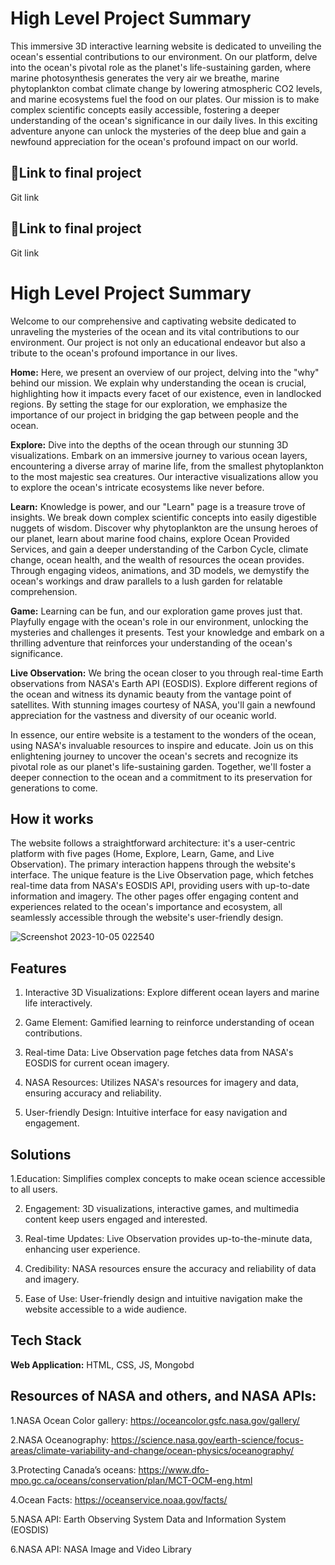 # High Level Project Summary  

This immersive 3D interactive learning website is dedicated to unveiling the ocean's essential contributions to our environment. On our platform, delve into the ocean's pivotal role as the planet's life-sustaining garden, where marine photosynthesis generates the very air we breathe, marine phytoplankton combat climate change by lowering atmospheric CO2 levels, and marine ecosystems fuel the food on our plates. Our mission is to make complex scientific concepts easily accessible, fostering a deeper understanding of the ocean's significance in our daily lives. In this exciting adventure anyone can unlock the mysteries of the deep blue and gain a newfound appreciation for the ocean's profound impact on our world.


## 🔗Link to final project
Git link

## 🔗Link to final project
Git link

# High Level Project Summary  

Welcome to our comprehensive and captivating website dedicated to unraveling the mysteries of the ocean and its vital contributions to our environment. Our project is not only an educational endeavor but also a tribute to the ocean's profound importance in our lives.

**Home:** Here, we present an overview of our project, delving into the "why" behind our mission. We explain why understanding the ocean is crucial, highlighting how it impacts every facet of our existence, even in landlocked regions. By setting the stage for our exploration, we emphasize the importance of our project in bridging the gap between people and the ocean.

**Explore:** Dive into the depths of the ocean through our stunning 3D visualizations. Embark on an immersive journey to various ocean layers, encountering a diverse array of marine life, from the smallest phytoplankton to the most majestic sea creatures. Our interactive visualizations allow you to explore the ocean's intricate ecosystems like never before.

**Learn:** Knowledge is power, and our "Learn" page is a treasure trove of insights. We break down complex scientific concepts into easily digestible nuggets of wisdom. Discover why phytoplankton are the unsung heroes of our planet, learn about marine food chains, explore Ocean Provided Services, and gain a deeper understanding of the Carbon Cycle, climate change, ocean health, and the wealth of resources the ocean provides. Through engaging videos, animations, and 3D models, we demystify the ocean's workings and draw parallels to a lush garden for relatable comprehension.

**Game:** Learning can be fun, and our exploration game proves just that. Playfully engage with the ocean's role in our environment, unlocking the mysteries and challenges it presents. Test your knowledge and embark on a thrilling adventure that reinforces your understanding of the ocean's significance.

**Live Observation:** We bring the ocean closer to you through real-time Earth observations from NASA's Earth API (EOSDIS). Explore different regions of the ocean and witness its dynamic beauty from the vantage point of satellites. With stunning images courtesy of NASA, you'll gain a newfound appreciation for the vastness and diversity of our oceanic world.

In essence, our entire website is a testament to the wonders of the ocean, using NASA's invaluable resources to inspire and educate. Join us on this enlightening journey to uncover the ocean's secrets and recognize its pivotal role as our planet's life-sustaining garden. Together, we'll foster a deeper connection to the ocean and a commitment to its preservation for generations to come.


## How it works
The website follows a straightforward architecture: it's a user-centric platform with five pages (Home, Explore, Learn, Game, and Live Observation). The primary interaction happens through the website's interface. The unique feature is the Live Observation page, which fetches real-time data from NASA's EOSDIS API, providing users with up-to-date information and imagery. The other pages offer engaging content and experiences related to the ocean's importance and ecosystem, all seamlessly accessible through the website's user-friendly design.


![Screenshot 2023-10-05 022540](https://github.com/MushfiqurRashid/for_practice/assets/68941755/a88f7510-d99a-4a5e-84f2-faf3eebdc245)


## Features 

1. Interactive 3D Visualizations: Explore different ocean layers and marine life interactively.

2. Game Element: Gamified learning to reinforce understanding of ocean contributions.

3. Real-time Data: Live Observation page fetches data from NASA's EOSDIS for current ocean imagery.

4. NASA Resources: Utilizes NASA's resources for imagery and data, ensuring accuracy and reliability.

5. User-friendly Design: Intuitive interface for easy navigation and engagement.


## Solutions

1.Education: Simplifies complex concepts to make ocean science accessible to all users.

2. Engagement: 3D visualizations, interactive games, and multimedia content keep users engaged and interested.

3. Real-time Updates: Live Observation provides up-to-the-minute data, enhancing user experience.

4. Credibility: NASA resources ensure the accuracy and reliability of data and imagery.

5. Ease of Use: User-friendly design and intuitive navigation make the website accessible to a wide audience.



## Tech Stack 

**Web Application:**  HTML, CSS, JS, Mongobd 


## Resources of NASA and others, and NASA APIs:

1.NASA Ocean Color gallery: https://oceancolor.gsfc.nasa.gov/gallery/ 

2.NASA Oceanography: https://science.nasa.gov/earth-science/focus-areas/climate-variability-and-change/ocean-physics/oceanography/

3.Protecting Canada’s oceans: https://www.dfo-mpo.gc.ca/oceans/conservation/plan/MCT-OCM-eng.html

4.Ocean Facts: https://oceanservice.noaa.gov/facts/ 

5.NASA API: Earth Observing System Data and Information System (EOSDIS) 

6.NASA API: NASA Image and Video Library
